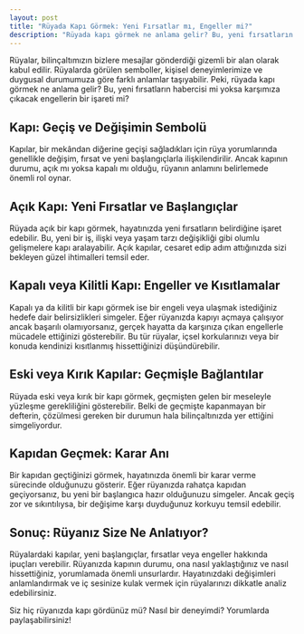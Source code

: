 ```yaml
---
layout: post
title: "Rüyada Kapı Görmek: Yeni Fırsatlar mı, Engeller mi?"
description: "Rüyada kapı görmek ne anlama gelir? Bu, yeni fırsatların habercisi mi yoksa karşımıza çıkacak engellerin bir işareti mi?"
---
```


Rüyalar, bilinçaltımızın bizlere mesajlar gönderdiği gizemli bir alan olarak kabul edilir. Rüyalarda görülen semboller, kişisel deneyimlerimize ve duygusal durumumuza göre farklı anlamlar taşıyabilir. Peki, rüyada kapı görmek ne anlama gelir? Bu, yeni fırsatların habercisi mi yoksa karşımıza çıkacak engellerin bir işareti mi?

## Kapı: Geçiş ve Değişimin Sembolü

Kapılar, bir mekândan diğerine geçişi sağladıkları için rüya yorumlarında genellikle değişim, fırsat ve yeni başlangıçlarla ilişkilendirilir. Ancak kapının durumu, açık mı yoksa kapalı mı olduğu, rüyanın anlamını belirlemede önemli rol oynar.

## Açık Kapı: Yeni Fırsatlar ve Başlangıçlar

Rüyada açık bir kapı görmek, hayatınızda yeni fırsatların belirdiğine işaret edebilir. Bu, yeni bir iş, ilişki veya yaşam tarzı değişikliği gibi olumlu gelişmelere kapı aralayabilir. Açık kapılar, cesaret edip adım attığınızda sizi bekleyen güzel ihtimalleri temsil eder.

## Kapalı veya Kilitli Kapı: Engeller ve Kısıtlamalar

Kapalı ya da kilitli bir kapı görmek ise bir engeli veya ulaşmak istediğiniz hedefe dair belirsizlikleri simgeler. Eğer rüyanızda kapıyı açmaya çalışıyor ancak başarılı olamıyorsanız, gerçek hayatta da karşınıza çıkan engellerle mücadele ettiğinizi gösterebilir. Bu tür rüyalar, içsel korkularınızı veya bir konuda kendinizi kısıtlanmış hissettiğinizi düşündürebilir.

## Eski veya Kırık Kapılar: Geçmişle Bağlantılar

Rüyada eski veya kırık bir kapı görmek, geçmişten gelen bir meseleyle yüzleşme gerekliliğini gösterebilir. Belki de geçmişte kapanmayan bir defterin, çözülmesi gereken bir durumun hala bilinçaltınızda yer ettiğini simgeliyordur.

## Kapıdan Geçmek: Karar Anı

Bir kapıdan geçtiğinizi görmek, hayatınızda önemli bir karar verme sürecinde olduğunuzu gösterir. Eğer rüyanızda rahatça kapıdan geçiyorsanız, bu yeni bir başlangıca hazır olduğunuzu simgeler. Ancak geçiş zor ve sıkıntılıysa, bir değişime karşı duyduğunuz korkuyu temsil edebilir.

## Sonuç: Rüyanız Size Ne Anlatıyor?

Rüyalardaki kapılar, yeni başlangıçlar, fırsatlar veya engeller hakkında ipuçları verebilir. Rüyanızda kapının durumu, ona nasıl yaklaştığınız ve nasıl hissettiğiniz, yorumlamada önemli unsurlardır. Hayatınızdaki değişimleri anlamlandırmak ve iç sesinize kulak vermek için rüyalarınızı dikkatle analiz edebilirsiniz.

Siz hiç rüyanızda kapı gördünüz mü? Nasıl bir deneyimdi? Yorumlarda paylaşabilirsiniz!
